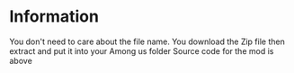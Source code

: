 # Information

You don't need to care about the file name.
You download the Zip file then extract and put it into your Among us folder
Source code for the mod is above




